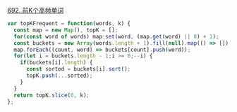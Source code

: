[692. 前K个高频单词](https://leetcode.cn/problems/top-k-frequent-words/description/)

```javascript
var topKFrequent = function(words, k) {
  const map = new Map(), topK = [];
  for(const word of words) map.set(word, (map.get(word) || 0) + 1);
  const buckets = new Array(words.length + 1).fill(null).map(() => []);
  map.forEach((count, word) => buckets[count].push(word));
  for(let i = buckets.length - 1;i >= 0;--i) {
    if(buckets[i].length) {
      const sorted = buckets[i].sort();
      topK.push(...sorted);
    }
  }
  return topK.slice(0, k);
};
```